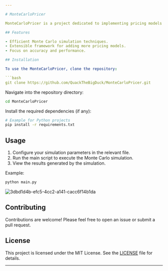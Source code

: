 ```yaml
---

# MonteCarloPricer

MonteCarloPricer is a project dedicated to implementing pricing models using Monte Carlo simulations. This repository includes tools and algorithms for financial modeling and option pricing.

## Features

- Efficient Monte Carlo simulation techniques.
- Extensible framework for adding more pricing models.
- Focus on accuracy and performance.

## Installation

To use the MonteCarloPricer, clone the repository:

```bash
git clone https://github.com/QuackTheBigDuck/MonteCarloPricer.git
```

Navigate into the repository directory:

```bash
cd MonteCarloPricer
```

Install the required dependencies (if any):

```bash
# Example for Python projects
pip install -r requirements.txt
```

## Usage

1. Configure your simulation parameters in the relevant file.
2. Run the main script to execute the Monte Carlo simulation.
3. View the results generated by the simulation.

Example:

```bash
python main.py
```
![3dbd1d4b-efc5-4cc2-a141-cacc6f14b1da](https://github.com/user-attachments/assets/315effc5-2a73-4832-b407-57ae03a6a732)

## Contributing

Contributions are welcome! Please feel free to open an issue or submit a pull request.

## License

This project is licensed under the MIT License. See the [LICENSE](LICENSE) file for details.

---
```




